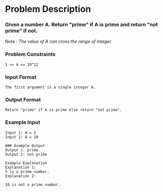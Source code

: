 # Problem Description

### Given a number A. Return "prime" if A is prime and return "not prime" if not.

Note : _The value of A can cross the range of Integer._

### Problem Constraints

```
1 <= A <= 10^12
```

### Input Format

```
The first argument is a single integer A.
```

### Output Format

```
Return "prime" if A is prime else return "not prime".
```

### Example Input

```
Input 1: A = 5
Input 2: A = 10
```

```
### Example Output
Output 1: prime
Output 2: not prime
```

```
Example Explanation
Explanation 1:
5 is a prime number.
Explanation 2:

10 is not a prime number.
```
